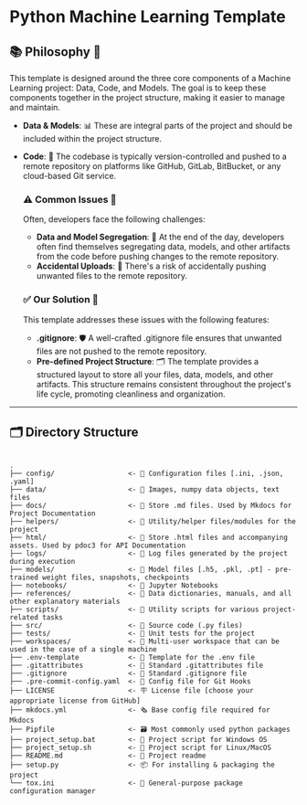 # Python Machine Learning Template



## 📚 Philosophy 🧠

This template is designed around the three core components of a Machine Learning project: Data, Code, and Models. The goal is to keep these components together in the project structure, making it easier to manage and maintain.

- **Data & Models**: 📊 These are integral parts of the project and should be included within the project structure.
- **Code**: 🔢 The codebase is typically version-controlled and pushed to a remote repository on platforms like GitHub, GitLab, BitBucket, or any cloud-based Git service.

    ### ⚠️ Common Issues 🚧

    Often, developers face the following challenges:

    - **Data and Model Segregation**: 📂 At the end of the day, developers often find themselves segregating data, models, and other artifacts from the code before pushing changes to the remote repository.
    - **Accidental Uploads**: 🙈 There's a risk of accidentally pushing unwanted files to the remote repository.

    ### ✅ Our Solution 🎯

    This template addresses these issues with the following features:

    - **.gitignore**: 🛡️ A well-crafted .gitignore file ensures that unwanted files are not pushed to the remote repository.
    - **Pre-defined Project Structure**: 🗂️ The template provides a structured layout to store all your files, data, models, and other artifacts. This structure remains consistent throughout the project's life cycle, promoting cleanliness and organization. 



____

## 🗂️ Directory Structure

```

.
├── config/                  <- 📂 Configuration files [.ini, .json, .yaml]
├── data/                    <- 📂 Images, numpy data objects, text files
├── docs/                    <- 📂 Store .md files. Used by Mkdocs for Project Documentation
├── helpers/                 <- 📂 Utility/helper files/modules for the project
├── html/                    <- 📂 Store .html files and accompanying assets. Used by pdoc3 for API Documentation
├── logs/                    <- 📂 Log files generated by the project during execution
├── models/                  <- 📂 Model files [.h5, .pkl, .pt] - pre-trained weight files, snapshots, checkpoints
├── notebooks/               <- 📂 Jupyter Notebooks
├── references/              <- 📂 Data dictionaries, manuals, and all other explanatory materials
├── scripts/                 <- 📂 Utility scripts for various project-related tasks
├── src/                     <- 📂 Source code (.py files)
├── tests/                   <- 📂 Unit tests for the project
├── workspaces/              <- 📂 Multi-user workspace that can be used in the case of a single machine
├── .env-template            <- 🔧 Template for the .env file
├── .gitattributes           <- 🔧 Standard .gitattributes file
├── .gitignore               <- 📛 Standard .gitignore file
├── .pre-commit-config.yaml  <- 🔧 Config file for Git Hooks
├── LICENSE                  <- 🪧 License file [choose your appropriate license from GitHub]
├── mkdocs.yml               <- 🗞️ Base config file required for Mkdocs
├── Pipfile		             <- 🗃️ Most commonly used python packages
├── project_setup.bat        <- 📜 Project script for Windows OS
├── project_setup.sh         <- 📜 Project script for Linux/MacOS
├── README.md                <- 📝 Project readme
├── setup.py                 <- 📦️ For installing & packaging the project
└── tox.ini                  <- 🔧 General-purpose package configuration manager

```

